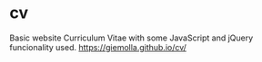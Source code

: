 # cv
Basic website Curriculum Vitae with some JavaScript and jQuery funcionality used.
https://giemolla.github.io/cv/
